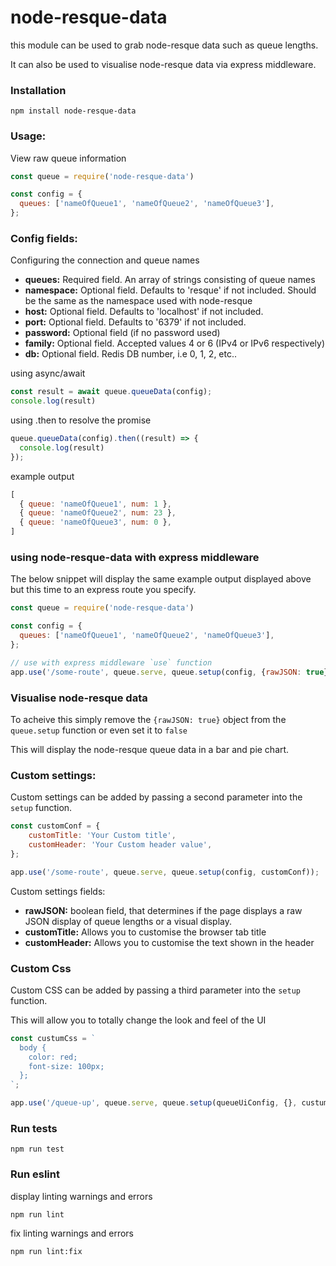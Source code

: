 # node-resque-data


this module can be used to grab node-resque data such as queue lengths.

It can also be used to visualise node-resque data via express middleware.

### Installation

```
npm install node-resque-data
```

### Usage:

View raw queue information


```javascript
const queue = require('node-resque-data')

const config = {
  queues: ['nameOfQueue1', 'nameOfQueue2', 'nameOfQueue3'],
};
```
### Config fields:

Configuring the connection and queue names

- **queues:** Required field. An array of strings consisting of queue names
- **namespace:** Optional field. Defaults to 'resque' if not included. Should be the same as the namespace used with node-resque
- **host:** Optional field. Defaults to 'localhost' if not included.
- **port:** Optional field. Defaults to '6379' if not included.
- **password:** Optional field (if no password used)
- **family:** Optional field. Accepted values 4 or 6 (IPv4 or IPv6 respectively)
- **db:** Optional field. Redis DB number, i.e 0, 1, 2, etc..

using async/await

```javascript
const result = await queue.queueData(config);
console.log(result)
```
using .then to resolve the promise

```javascript
queue.queueData(config).then((result) => {
  console.log(result)
});
```
example output

```javascript
[
  { queue: 'nameOfQueue1', num: 1 },
  { queue: 'nameOfQueue2', num: 23 },
  { queue: 'nameOfQueue3', num: 0 },
]
```

### using node-resque-data with express middleware

The below snippet will display the same example output displayed above but this time to an express route you specify.

```javascript
const queue = require('node-resque-data')

const config = {
  queues: ['nameOfQueue1', 'nameOfQueue2', 'nameOfQueue3'],
};

// use with express middleware `use` function
app.use('/some-route', queue.serve, queue.setup(config, {rawJSON: true}));
```

### Visualise node-resque data

To acheive this simply remove the `{rawJSON: true}` object from the `queue.setup` function or even set it to `false`

This will display the node-resque queue data in a bar and pie chart.

### Custom settings:

Custom settings can be added by passing a second parameter into the `setup` function.

```javascript
const customConf = {
    customTitle: 'Your Custom title',
    customHeader: 'Your Custom header value',
};

app.use('/some-route', queue.serve, queue.setup(config, customConf));
```

Custom settings fields:

- **rawJSON:** boolean field, that determines if the page displays a raw JSON display of queue lengths or a visual display.
- **customTitle:** Allows you to customise the browser tab title
- **customHeader:** Allows you to customise the text shown in the header

### Custom Css

Custom CSS can be added by passing a third parameter into the `setup` function.

This will allow you to totally change the look and feel of the UI

```javascript
const custumCss = `
  body {
    color: red;
    font-size: 100px;
  };
`;

app.use('/queue-up', queue.serve, queue.setup(queueUiConfig, {}, custumCss));
```

### Run tests

```
npm run test
```

### Run eslint

display linting warnings and errors

```
npm run lint
```

fix linting warnings and errors

```
npm run lint:fix
```




